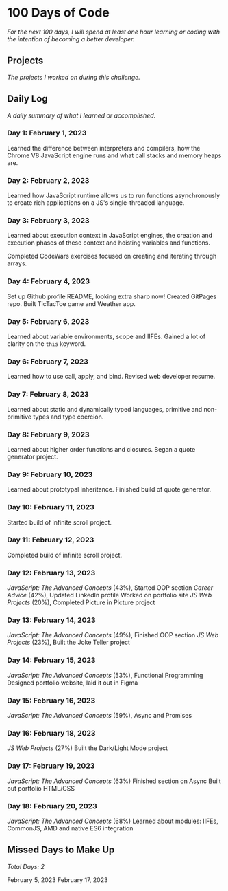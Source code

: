 # 100 Days of Code
_For the next 100 days, I will spend at least one hour learning or coding with the intention of becoming a better developer._

## Projects
_The projects I worked on during this challenge._

## Daily Log
_A daily summary of what I learned or accomplished._

### Day 1: February 1, 2023

Learned the difference between interpreters and compilers, how the Chrome V8 JavaScript engine runs and what call stacks and memory heaps are.

### Day 2: February 2, 2023

Learned how JavaScript runtime allows us to run functions asynchronously to create rich applications on a JS's single-threaded language.

### Day 3: February 3, 2023

Learned about execution context in JavaScript engines, the creation and execution phases of these context and hoisting variables and functions.

Completed CodeWars exercises focused on creating and iterating through arrays.

### Day 4: February 4, 2023

Set up Github profile README, looking extra sharp now!
Created GitPages repo.
Built TicTacToe game and Weather app.

### Day 5: February 6, 2023

Learned about variable environments, scope and IIFEs. Gained a lot of clarity on the `this` keyword.

### Day 6: February 7, 2023

Learned how to use call, apply, and bind.
Revised web developer resume.

### Day 7: February 8, 2023

Learned about static and dynamically typed languages, primitive and non-primitive types and type coercion.

### Day 8: February 9, 2023

Learned about higher order functions and closures.
Began a quote generator project.

### Day 9: February 10, 2023

Learned about prototypal inheritance.
Finished build of quote generator.

### Day 10: February 11, 2023

Started build of infinite scroll project.

### Day 11: February 12, 2023

Completed build of infinite scroll project.

### Day 12: February 13, 2023

_JavaScript: The Advanced Concepts_ (43%), Started OOP section
_Career Advice_ (42%), Updated LinkedIn profile
Worked on portfolio site
_JS Web Projects_ (20%), Completed Picture in Picture project

### Day 13: February 14, 2023

_JavaScript: The Advanced Concepts_ (49%), Finished OOP section
_JS Web Projects_ (23%), Built the Joke Teller project

### Day 14: February 15, 2023

_JavaScript: The Advanced Concepts_ (53%), Functional Programming
Designed portfolio website, laid it out in Figma

### Day 15: February 16, 2023

_JavaScript: The Advanced Concepts_ (59%), Async and Promises

### Day 16: February 18, 2023

_JS Web Projects_ (27%) Built the Dark/Light Mode project

### Day 17: February 19, 2023

_JavaScript: The Advanced Concepts_ (63%) Finished section on Async
Built out portfolio HTML/CSS

### Day 18: February 20, 2023

_JavaScript: The Advanced Concepts_ (68%) Learned about modules: IIFEs, CommonJS, AMD and native ES6 integration

## Missed Days to Make Up

_Total Days: 2_

February 5, 2023
February 17, 2023